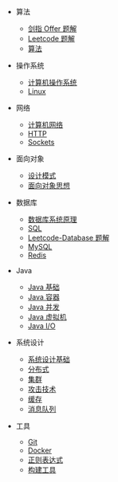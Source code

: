 - 算法

  - [剑指 Offer 题解](notes/剑指%20offer%20题解.md)
  - [Leetcode 题解](notes/Leetcode%20题解)
  - [算法](notes/算法.md)

- 操作系统

  - [计算机操作系统](notes/计算机操作系统.md)
  - [Linux](notes/Linux.md)

- 网络

  - [计算机网络](notes/计算机网络.md)
  - [HTTP](notes/HTTP.md)
  - [Sockets](notes/Sockets.md)

- 面向对象

  - [设计模式](notes/设计模式.md)
  - [面向对象思想](notes/面向对象思想.md)

- 数据库

  - [数据库系统原理](notes/数据库系统原理.md)
  - [SQL](notes/SQL.md)
  - [Leetcode-Database 题解](notes/Leetcode-Database%20题解.md)
  - [MySQL](notes/MySQL.md)
  - [Redis](notes/Redis.md)

- Java

  - [Java 基础](notes/Java%20基础.md)
  - [Java 容器](notes/Java%20容器.md)
  - [Java 并发](notes/Java%20并发.md)
  - [Java 虚拟机](notes/Java%20虚拟机.md)
  - [Java I/O](notes/Java%20IO.md)

- 系统设计

  - [系统设计基础](notes/系统设计基础.md)
  - [分布式](notes/分布式.md)
  - [集群](notes/集群.md)
  - [攻击技术](notes/攻击技术.md)
  - [缓存](notes/缓存.md)
  - [消息队列](notes/消息队列.md)

- 工具

  - [Git](notes/Git.md)
  - [Docker](notes/Docker.md)
  - [正则表达式](notes/正则表达式.md)
  - [构建工具](notes/构建工具.md)
